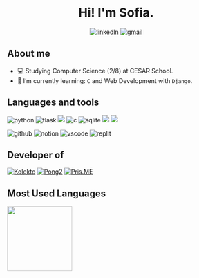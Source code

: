 <h1 align="center">
Hi! I'm Sofia.
</h1>

<div align="center"> 
  <a href="https://www.linkedin.com/in/sofia-saraiva-0a73ba22a/"><img src="https://img.shields.io/badge/LinkedIn-0077B5?style=for-the-badge&logo=linkedin&logoColor=white" alt="linkedln"></a>
  <a href="mailto:sofiasaraivalima@gmail.com"><img src="https://img.shields.io/badge/Gmail-D14836?style=for-the-badge&logo=gmail&logoColor=white" alt="gmail"></a>                                                         
</div>

## About me
- :computer: Studying Computer Science (2/8) at CESAR School.
- 🌱 I’m currently learning: `C` and Web Development with `Django`.

## Languages and tools
<img src="https://img.shields.io/badge/Python-FFD43B?style=for-the-badge&logo=python&logoColor=blue" alt="python">  <img src="https://img.shields.io/badge/Flask-000000?style=for-the-badge&logo=flask&logoColor=white" alt="flask">  <img src="https://img.shields.io/badge/Django-092E20?style=for-the-badge&logo=django&logoColor=green"> <img src="https://img.shields.io/badge/C-00599C?style=for-the-badge&logo=c&logoColor=white" alt="c">  <img src="https://img.shields.io/badge/SQLite-07405E?style=for-the-badge&logo=sqlite&logoColor=white" alt="sqlite"> <img src="https://img.shields.io/badge/HTML5-E34F26?style=for-the-badge&logo=html5&logoColor=white"> <img src="https://img.shields.io/badge/CSS3-1572B6?style=for-the-badge&logo=css3&logoColor=white">

<img src="https://img.shields.io/badge/GitHub-100000?style=for-the-badge&logo=github&logoColor=white" alt="github">  <img src="https://img.shields.io/badge/Notion-000000?style=for-the-badge&logo=notion&logoColor=white" alt="notion">  <img src="https://img.shields.io/badge/VSCode-0078D4?style=for-the-badge&logo=visual%20studio%20code&logoColor=white" alt="vscode">  <img src="https://img.shields.io/badge/replit-667881?style=for-the-badge&logo=replit&logoColor=white" alt="replit"> 

## Developer of
[![Kolekto](https://github-readme-stats.vercel.app/api/pin/?username=P-E-N-T-E-S&repo=Kolekto&title_color=C9D1D9&icon_color=8B949E&text_color=8B949E&bg_color=0D1117)](https://github.com/P-E-N-T-E-S/Kolekto) [![Pong2](https://github-readme-stats.vercel.app/api/pin/?username=P-E-N-T-E-S&repo=Pong2&title_color=C9D1D9&icon_color=8B949E&text_color=8B949E&bg_color=0D1117)](https://github.com/P-E-N-T-E-S/Pong2) [![Pris.ME](https://github-readme-stats.vercel.app/api/pin/?username=P-E-N-T-E-S&repo=Pris.ME&title_color=C9D1D9&icon_color=8B949E&text_color=8B949E&bg_color=0D1117)](https://github.com/P-E-N-T-E-S/Pris.ME)




## Most Used Languages

<a href="https://github.com/thomazrlima">
    <img align="left" height="150em" src="http://git-stats-definitive.vercel.app/api/top-langs/?username=Sofia-Saraiva&layout=compact&theme=tokyonight"/>
</a>

